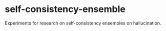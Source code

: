 # self-consistency-ensemble

Experiments for research on self-consistency ensembles on hallucination. 